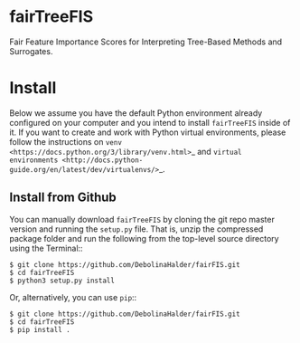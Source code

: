 # fairTreeFIS
Fair Feature Importance Scores for Interpreting Tree-Based Methods and Surrogates.

Install
=======
Below we assume you have the default Python environment already configured on
your computer and you intend to install ``fairTreeFIS`` inside of it.  If you want to
create and work with Python virtual environments, please follow the instructions
on `venv <https://docs.python.org/3/library/venv.html>`_ and `virtual
environments <http://docs.python-guide.org/en/latest/dev/virtualenvs/>`_. 




Install from Github
-------------------
You can manually download ``fairTreeFIS`` by cloning the git repo master version and
running the ``setup.py`` file. That is, unzip the compressed package folder
and run the following from the top-level source directory using the Terminal::

    $ git clone https://github.com/DebolinaHalder/fairFIS.git
    $ cd fairTreeFIS
    $ python3 setup.py install

Or, alternatively, you can use ``pip``::

    $ git clone https://github.com/DebolinaHalder/fairFIS.git
    $ cd fairTreeFIS
    $ pip install .



